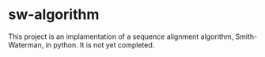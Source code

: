 # sw-algorithm

This project is an implamentation of a sequence alignment algorithm, Smith-Waterman, in python. It is not yet completed.
